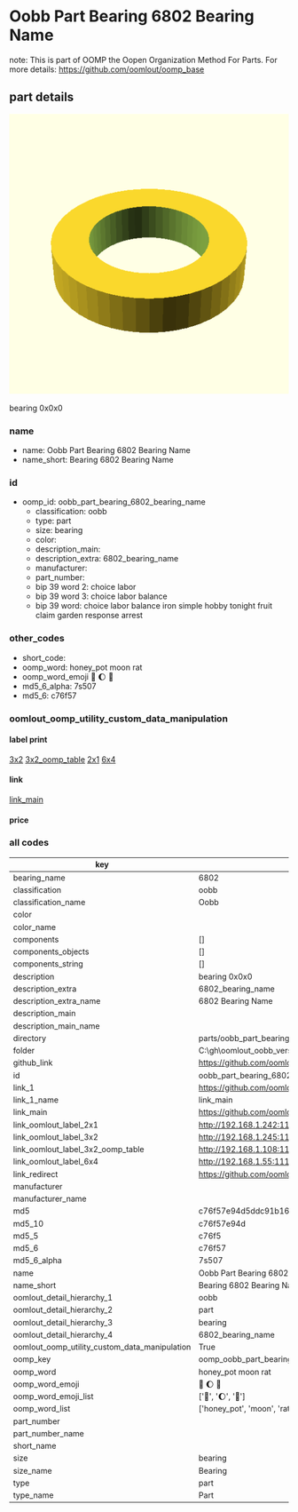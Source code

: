 # Oobb Part Bearing 6802 Bearing Name  

note: This is part of OOMP the Oopen Organization Method For Parts. For more details: https://github.com/oomlout/oomp_base

##  part details
  

[![](3dpr.png)](3dpr.png)

bearing 0x0x0



### name
* name: Oobb Part Bearing 6802 Bearing Name
* name_short: Bearing 6802 Bearing Name
### id
* oomp_id: oobb_part_bearing_6802_bearing_name
  * classification: oobb
  * type: part
  * size: bearing
  * color: 
  * description_main: 
  * description_extra: 6802_bearing_name
  * manufacturer: 
  * part_number: 
  * bip 39 word 2: choice labor
  * bip 39 word 3: choice labor balance
  * bip 39 word: choice labor balance iron simple hobby tonight fruit claim garden response arrest

### other_codes
* short_code: 
* oomp_word: honey_pot moon rat
* oomp_word_emoji :honey_pot: :moon: :rat:
* md5_6_alpha: 7s507
* md5_6: c76f57






### oomlout_oomp_utility_custom_data_manipulation
#### label print
[3x2](http://192.168.1.245:1112/?label=oomp%207s507)
[3x2_oomp_table](http://192.168.1.108:1112/?label=oomp%207s507)
[2x1](http://192.168.1.242:1112/?label=oomp%207s507)
[6x4](http://192.168.1.55:1112/?label=oomp%207s507)    

#### link

[link_main](https://github.com/oomlout/oomlout_oobb_version_4_generated_parts/tree/main/navigation_oomp/oobb/part/bearing//6802_bearing_name/part)                              

#### price







### all codes 
| key | value |  
| --- | --- |  
| bearing_name | 6802 |  
| classification | oobb |  
| classification_name | Oobb |  
| color |  |  
| color_name |  |  
| components | [] |  
| components_objects | [] |  
| components_string | [] |  
| description | bearing 0x0x0 |  
| description_extra | 6802_bearing_name |  
| description_extra_name | 6802 Bearing Name |  
| description_main |  |  
| description_main_name |  |  
| directory | parts/oobb_part_bearing_6802_bearing_name |  
| folder | C:\gh\oomlout_oobb_version_4_generated_parts\parts\oobb_part_bearing_6802_bearing_name |  
| github_link | https://github.com/oomlout/oomlout_oomp_part_src/tree/main/parts/oobb_part_bearing_6802_bearing_name |  
| id | oobb_part_bearing_6802_bearing_name |  
| link_1 | https://github.com/oomlout/oomlout_oobb_version_4_generated_parts/tree/main/navigation_oomp/oobb/part/bearing//6802_bearing_name/part |  
| link_1_name | link_main |  
| link_main | https://github.com/oomlout/oomlout_oobb_version_4_generated_parts/tree/main/navigation_oomp/oobb/part/bearing//6802_bearing_name/part |  
| link_oomlout_label_2x1 | http://192.168.1.242:1112/?label=oomp%207s507 |  
| link_oomlout_label_3x2 | http://192.168.1.245:1112/?label=oomp%207s507 |  
| link_oomlout_label_3x2_oomp_table | http://192.168.1.108:1112/?label=oomp%207s507 |  
| link_oomlout_label_6x4 | http://192.168.1.55:1112/?label=oomp%207s507 |  
| link_redirect | https://github.com/oomlout/oomlout_oobb_version_4_generated_parts/tree/main/parts/hardware_bearing_6802 |  
| manufacturer |  |  
| manufacturer_name |  |  
| md5 | c76f57e94d5ddc91b1648764235f1141 |  
| md5_10 | c76f57e94d |  
| md5_5 | c76f5 |  
| md5_6 | c76f57 |  
| md5_6_alpha | 7s507 |  
| name | Oobb Part Bearing 6802 Bearing Name |  
| name_short | Bearing 6802 Bearing Name |  
| oomlout_detail_hierarchy_1 | oobb |  
| oomlout_detail_hierarchy_2 | part |  
| oomlout_detail_hierarchy_3 | bearing |  
| oomlout_detail_hierarchy_4 | 6802_bearing_name |  
| oomlout_oomp_utility_custom_data_manipulation | True |  
| oomp_key | oomp_oobb_part_bearing_6802_bearing_name |  
| oomp_word | honey_pot moon rat |  
| oomp_word_emoji | :honey_pot: :moon: :rat: |  
| oomp_word_emoji_list | [':honey_pot:', ':moon:', ':rat:'] |  
| oomp_word_list | ['honey_pot', 'moon', 'rat'] |  
| part_number |  |  
| part_number_name |  |  
| short_name |  |  
| size | bearing |  
| size_name | Bearing |  
| type | part |  
| type_name | Part |  
